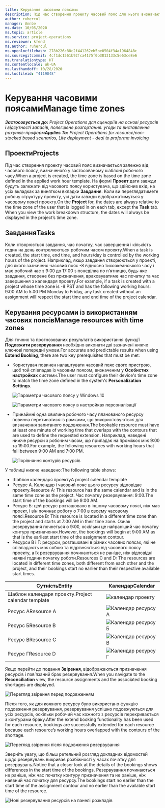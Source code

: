 ```yaml
---
title: Керування часовими поясами
description: Під час створення проекту часовий пояс для нього визначається залежно від часового поясу, визначеного у застосованому шаблоні робочого часу.
author: ruhercul
manager: Annbe
ms.date: 10/05/2020
ms.topic: article
ms.service: project-operations
ms.reviewer: kfend
ms.author: ruhercul
ms.openlocfilehash: 278b226c88c2f441262eb5be0504f34a1964848c
ms.sourcegitcommit: 4cf1dc1561b92fca4175f0b3813133c5e63ce8e6
ms.translationtype: HT
ms.contentlocale: uk-UA
ms.lasthandoff: 10/28/2020
ms.locfileid: "4119848"
---
```

# <a name="manage-time-zones"></a><span data-ttu-id="42faa-103">Керування часовими поясами</span><span class="sxs-lookup"><span data-stu-id="42faa-103">Manage time zones</span></span>

<span data-ttu-id="42faa-104">_**Застосовується до:** Project Operations для сценаріїв на основі ресурсів і відсутності запасів, полегшене розгортання: угоди та виставлення рахунків-проформ_</span><span class="sxs-lookup"><span data-stu-id="42faa-104">_**Applies To:** Project Operations for resource/non-stocked based scenarios, Lite deployment - deal to proforma invoicing_</span></span>


## <a name="projects"></a><span data-ttu-id="42faa-105">Проекти</span><span class="sxs-lookup"><span data-stu-id="42faa-105">Projects</span></span>

<span data-ttu-id="42faa-106">Під час створення проекту часовий пояс визначається залежно від часового поясу, визначеного у застосованому шаблоні робочого часу.</span><span class="sxs-lookup"><span data-stu-id="42faa-106">When a project is created, the time zone is based on the time zone defined in the applied work hour template.</span></span> <span data-ttu-id="42faa-107">На формі **Проект** дати завжди будуть залежати від часового поясу користувача, що здійснив вхід, на усіх вкладках за винятком вкладки **Завдання**. Коли ви переглядатимете робочу структуру проекту, усі дати завжди відображатимуться у часовому поясі проекту.</span><span class="sxs-lookup"><span data-stu-id="42faa-107">On the **Project** for, the dates are always relative to the time zone of the user that is logged in on each tab, except the **Task** tab. When you view the work breakdown structure, the dates will always be displayed in the project’s time zone.</span></span>

## <a name="tasks"></a><span data-ttu-id="42faa-108">Завдання</span><span class="sxs-lookup"><span data-stu-id="42faa-108">Tasks</span></span>

<span data-ttu-id="42faa-109">Коли створюється завдання, час початку, час завершення і кількість годин на день контролюються робочим часом проекту.</span><span class="sxs-lookup"><span data-stu-id="42faa-109">When a task is created, the start time, end time, and hours/day is controlled by the working hours of the project.</span></span> <span data-ttu-id="42faa-110">Наприклад, якщо завдання створюються у проекті, для якого зазначено часовий пояс -8 відносно тихоокеанського часу і має робочий час з 9:00 до 17:00 з понеділка по п'ятницю, будь-яке завдання, створене без призначення, враховуватиме час початку та час завершення з календаря проекту.</span><span class="sxs-lookup"><span data-stu-id="42faa-110">For example, if a task is created with a project whose time zone is -8 PST and has the following working hours: 9:00 AM to 5:00 PM Monday to Friday, any task created without an assignment will respect the start time and end time of the project calendar.</span></span>

## <a name="manage-resources-with-time-zones"></a><span data-ttu-id="42faa-111">Керування ресурсами із використанням часових поясів</span><span class="sxs-lookup"><span data-stu-id="42faa-111">Manage resources with time zones</span></span>

<span data-ttu-id="42faa-112">Для точних та прогнозованих результатів використання функції **Подовжити резервування** необхідно виконати дві зазначені нижче ключові попередні умови.</span><span class="sxs-lookup"><span data-stu-id="42faa-112">For accurate and predictable results when using **Extend Booking**, there are two key prerequisites that must be met:</span></span>  

- <span data-ttu-id="42faa-113">Користувач повинен налаштувати часовий пояс свого пристрою, щоб той співпадав із часовим поясом, визначеним у **Особистих настройках** системи.</span><span class="sxs-lookup"><span data-stu-id="42faa-113">The user must configure their device's time zone to match the time zone defined in the system's **Personalization Settings**.</span></span>
 
  ![Параметри часового поясу у Windows 10](media/reconcile-assignments-03.png)

  ![Параметри часового поясу в настройках персоналізації](media/reconcile-assignments-04.png)
 
- <span data-ttu-id="42faa-116">Принаймні одна хвилина робочого часу планованого ресурсу повинна перетинатися із рамками, що використовуються для визначення запитаного подовження.</span><span class="sxs-lookup"><span data-stu-id="42faa-116">The bookable resource must have at least one minute of working time that overlaps with the contours that are used to define the requested extension.</span></span> <span data-ttu-id="42faa-117">Наприклад, наведені нижче ресурси з робочим часом, що припадає на проміжок між 9:00 та 19:00.</span><span class="sxs-lookup"><span data-stu-id="42faa-117">For example, the following resources with working hours that fall between 9:00 AM and 7:00 PM.</span></span> 

  ![Порівняння контурів ресурсів](media/reconcile-assignments-05.png)

<span data-ttu-id="42faa-119">У таблиці нижче наведено:</span><span class="sxs-lookup"><span data-stu-id="42faa-119">The following table shows:</span></span>

- <span data-ttu-id="42faa-120">Шаблон календаря проекту</span><span class="sxs-lookup"><span data-stu-id="42faa-120">A project calendar template</span></span>
- <span data-ttu-id="42faa-121">Ресурс А. Календар і часовий пояс цього ресурсу відповідає проекту.</span><span class="sxs-lookup"><span data-stu-id="42faa-121">Resource A: This resource has the same calendar and is in the same time zone as the project.</span></span> <span data-ttu-id="42faa-122">Час початку резервування: 9:00.</span><span class="sxs-lookup"><span data-stu-id="42faa-122">The start time of the bookings will be 9:00 AM.</span></span>
- <span data-ttu-id="42faa-123">Ресурс Б: цей ресурс розташовано в іншому часовому поясі, ніж має проект, і він починає роботу о 7:00 в своєму часовому поясі.</span><span class="sxs-lookup"><span data-stu-id="42faa-123">Resource B: This resource is located in a different time zone than the project and starts at 7:00 AM in their time zone.</span></span> <span data-ttu-id="42faa-124">Ознак резервування почнеться о 9:00, оскільки це найраніший час початку контуру призначення.</span><span class="sxs-lookup"><span data-stu-id="42faa-124">However, the bookings will begin at 9:00 AM as that is the earliest start time of the assignment contour.</span></span>
- <span data-ttu-id="42faa-125">Ресурси В і Г: ресурси, розташовані в різних часових поясах, які не співпадають між собою та відрізняються від часового поясу проекту, а їх резервування починаються не раніше, ніж відповідні наявні години початку роботи.</span><span class="sxs-lookup"><span data-stu-id="42faa-125">Resources C and D: The resources are located in different time zones, both different from each other and the project, and their bookings start no earlier than their respective available start times.</span></span>

|<span data-ttu-id="42faa-126">Сутність</span><span class="sxs-lookup"><span data-stu-id="42faa-126">Entity</span></span>  |<span data-ttu-id="42faa-127">Календар</span><span class="sxs-lookup"><span data-stu-id="42faa-127">Calendar</span></span>  |
|-|-|
|<span data-ttu-id="42faa-128">Шаблон календаря проекту.</span><span class="sxs-lookup"><span data-stu-id="42faa-128">Project calendar template</span></span>   | ![календар проекту](media/reconcile-assignments-06.png) |
|<span data-ttu-id="42faa-130">Ресурс А</span><span class="sxs-lookup"><span data-stu-id="42faa-130">Resource A</span></span>  | ![Календар ресурсу А](media/reconcile-assignments-06.png) |
|<span data-ttu-id="42faa-132">Ресурс Б</span><span class="sxs-lookup"><span data-stu-id="42faa-132">Resource B</span></span>  |  ![Календар ресурсу Б](media/reconcile-assignments-07.png) |
|<span data-ttu-id="42faa-134">Ресурс В</span><span class="sxs-lookup"><span data-stu-id="42faa-134">Resource C</span></span>  |  ![Календар ресурсу В](media/reconcile-assignments-08.png) |
|<span data-ttu-id="42faa-136">Ресурс Г</span><span class="sxs-lookup"><span data-stu-id="42faa-136">Resource D</span></span>  | ![Календар ресурсу Г](media/reconcile-assignments-09.png)  |
 
<span data-ttu-id="42faa-138">Якщо перейти до подання **Звірення**, відображаються призначення ресурсів і пов’язаний брак резервування.</span><span class="sxs-lookup"><span data-stu-id="42faa-138">When you navigate to the **Reconciliation** view, the resource assignments and the associated booking shortages are displayed.</span></span>

![Перегляд звірення перед подовженням](media/reconcile-assignments-10.png)

<span data-ttu-id="42faa-140">Після того, як для кожного ресурсу було використано функцію подовження резервування, резервування успішно подовжуються для усіх ресурсів, оскільки робочий час кожного з ресурсів перекривається з контурами браку.</span><span class="sxs-lookup"><span data-stu-id="42faa-140">After the extend booking functionality has been used for each resource, bookings are successfully extended for each resource because each resource’s working hours overlapped with the contours of the shortage.</span></span>

![Перегляд звірення після подовження резервування](media/reconcile-assignments-11.png) 

<span data-ttu-id="42faa-142">Зверніть увагу, що більш ретельний розгляд докладних відомостей щодо резервувань викриває розбіжності у часах початку для резервувань.</span><span class="sxs-lookup"><span data-stu-id="42faa-142">Notice that a closer look at the details of the bookings shows differences in the start time of the bookings.</span></span> <span data-ttu-id="42faa-143">Резервування починаються не раніше, ніж час початку контуру призначення та не раніше, ніж наявний час початку для ресурсу.</span><span class="sxs-lookup"><span data-stu-id="42faa-143">The bookings start no earlier than the start time of the assignment contour and no earlier than the available start time of the resource.</span></span>

![Нові резервування ресурсів на панелі розкладів](media/reconcile-assignments-12.png)
